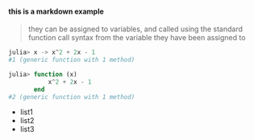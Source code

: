 #### this is a markdown example

> they can be assigned to variables, and called using the standard function
> call syntax from the variable they have been assigned to

```julia
julia> x -> x^2 + 2x - 1
#1 (generic function with 1 method)

julia> function (x)
           x^2 + 2x - 1
       end
#2 (generic function with 1 method)
```

- list1
- list2
- list3
